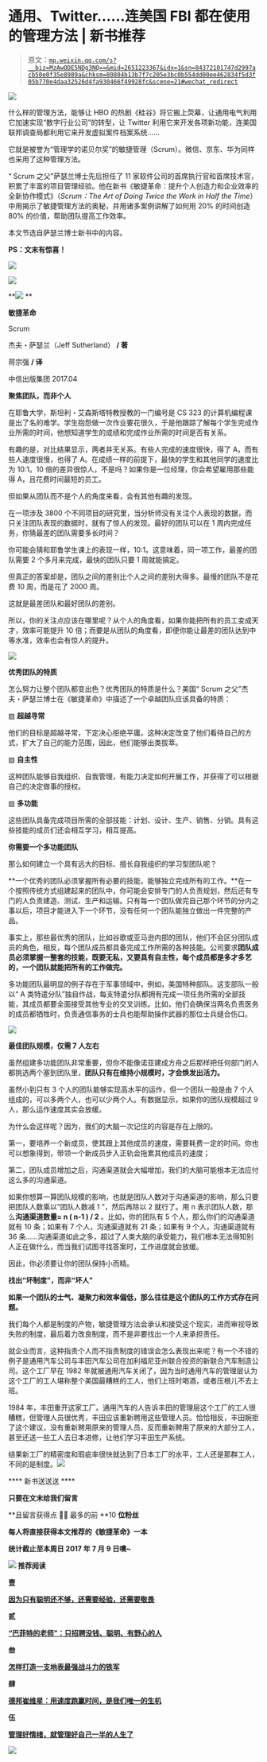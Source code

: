 # 通用、Twitter……连美国 FBI 都在使用的管理方法 | 新书推荐

> 原文：[`mp.weixin.qq.com/s?__biz=MzAwODE5NDg3NQ==&mid=2651223367&idx=1&sn=84372101747d2997acb50e0f35e8989a&chksm=80804b13b7f7c205e3bc0b554dd00ee462834f5d3f05b770e4daa32526d4fa930466f49928fc&scene=21#wechat_redirect`](http://mp.weixin.qq.com/s?__biz=MzAwODE5NDg3NQ==&mid=2651223367&idx=1&sn=84372101747d2997acb50e0f35e8989a&chksm=80804b13b7f7c205e3bc0b554dd00ee462834f5d3f05b770e4daa32526d4fa930466f49928fc&scene=21#wechat_redirect)

![](img/15e2b7d9bf64be2f13806534641552be.png)

什么样的管理方法，能够让 HBO 的热剧《硅谷》将它搬上荧幕，让通用电气利用它加速实现“数字行业公司”的转型，让 Twitter 利用它来开发各项新功能，连美国联邦调查局都利用它来开发虚拟案件档案系统……

它就是被誉为“管理学的诺贝尔奖”的敏捷管理（Scrum）。微信、京东、华为同样也采用了这种管理方法。

“ Scrum 之父”萨瑟兰博士先后担任了 11 家软件公司的首席执行官和首席技术官，积累了丰富的项目管理经验。他在新书《敏捷革命：提升个人创造力和企业效率的全新协作模式》（*Scrum：The Art of Doing Twice the Work in Half the Time*） 中用揭示了敏捷管理方法的奥秘，并用诸多案例讲解了如何用 20% 的时间创造 80% 的价值，帮助团队提高工作效率。

本文节选自萨瑟兰博士新书中的内容。

**PS：文末有惊喜！**

![](img/18269edc93cb12e815ad1a3b8610e81f.png)

![](img/d6de7d889ff8d8e13bb8395558932269.png)

**![](img/bd2620bd1fad780402decda4d6ddd937.png) **

**敏捷革命**

Scrum

杰夫・萨瑟兰（Jeff Sutherland） **/ 著**

蒋宗强 **/ 译**

中信出版集团 2017.04

**聚焦团队，而非个人**

在耶鲁大学，斯坦利・艾森斯塔特教授教的一门编号是 CS 323 的计算机编程课是出了名的难学。学生抱怨做一次作业要花很久，于是他跟踪了解每个学生完成作业所需的时间，他想知道学生的成绩和完成作业所需的时间是否有关系。

有趣的是，对比结果显示，两者并无关系。有些人完成的速度很快，得了 A，而有些人速度很慢，也得了 A。在成绩一样的前提下，最快的学生和其他同学的速度比为 10∶1。10 倍的差异很惊人，不是吗？如果你是一位经理，你会希望雇用那些能得 A，且花费时间最短的员工。

但如果从团队而不是个人的角度来看，会有其他有趣的发现。

在一项涉及 3800 个不同项目的研究里，当分析师没有关注个人表现的数据，而只关注团队表现的数据时，就有了惊人的发现。最好的团队可以在 1 周内完成任务，你猜最差的团队需要多长时间？

你可能会猜和耶鲁学生课上的表现一样，10∶1。这意味着，同一项工作，最差的团队需要 2 个多月来完成，最快的团队只要 1 周就能搞定。

但真正的答案却是，团队之间的差别比个人之间的差别大得多。最慢的团队不是花费 10 周，而是花了 2000 周。

这就是最差团队和最好团队的差别。

所以，你的关注点应该在哪里呢？从个人的角度看，如果你能把所有的员工变成天才，效率可能提升 10 倍；而要是从团队的角度看，即便你能让最差的团队达到中等水准，效率也会有惊人的提升。

![](img/e75d6ad0a717914766b420ba8b92dd03.png)

**优秀团队的特质**

怎么努力让整个团队都变出色？优秀团队的特质是什么？美国“ Scrum 之父”杰夫・萨瑟兰博士在《敏捷革命》中描述了一个卓越团队应该具备的特质：

▨ **超越寻常**

他们的目标是超越寻常，下定决心拒绝平庸。这种决定改变了他们看待自己的方式，扩大了自己的能力范围，因此，他们能够出类拔萃。

▨ **自主性**

这种团队能够自我组织、自我管理，有能力决定如何开展工作，并获得了可以根据自己的决定做事的授权。

▨ **多功能**

这些团队具备完成项目所需的全部技能：计划、设计、生产、销售、分销。具有这些技能的成员们还会相互学习，相互提高。

**你需要一个多功能团队**

那么如何建立一个具有远大的目标、擅长自我组织的学习型团队呢？

**一个优秀的团队必须掌握所有必要的技能，能够独立完成所有的工作。**在一个按照传统方式组建起来的团队中，你可能会安排专门的人负责规划，然后还有专门的人负责建造、测试、生产和运输。只有每一个团队做完自己那个环节的分内之事以后，项目才能进入下一个环节，没有任何一个团队能独立做出一件完整的产品。

事实上，那些最优秀的团队，比如谷歌或亚马逊内部的团队，他们不会区分团队成员的角色，相反，每个团队成员都具备完成工作所需的各种技能。公司要求**团队成员必须掌握一整套的技能，既要无私，又要具有自主性，每个成员都是多才多艺的，一个团队就能把所有的工作做完。**

多功能团队最明显的例子存在于军事领域中，例如，美国特种部队。这支部队一般以“ A 类特遣分队”独自作战，每支特遣分队都拥有完成一项任务所需的全部技能，其成员都要全面接受其他专业的交叉训练。比如，他们会确保当两名负责医务的成员都牺牲时，负责通信事务的士兵也能帮助操作武器的那位士兵缝合伤口。

![](img/913e960f6b32c60d47282df425336c62.png)

**最佳团队规模，仅需 7 人左右**

虽然组建多功能团队非常重要，但你不能像诺亚建成方舟之后那样把任何部门的人都挑选两个塞到团队里，**团队只有在维持小规模时，才会焕发出活力。**

虽然小到只有 3 个人的团队能够实现高水平的运作，但一个团队一般是由 7 个人组成的，可以多两个人，也可以少两个人。有数据显示，如果你的团队规模超过 9 人，那么运作速度其实会放缓。

为什么会这样呢？因为，我们的大脑一次记住的内容是存在上限的。

第一，要培养一个新成员，使其跟上其他成员的速度，需要耗费一定的时间。你也可以想象得到，带领一个新成员步入正轨会拖累其他成员的速度；

第二，团队成员增加之后，沟通渠道就会大幅增加，我们的大脑可能根本无法应付这么多的沟通渠道。

如果你想算一算团队规模的影响，也就是团队人数对于沟通渠道的影响，那么只要把团队人数乘以“团队人数减 1 ”，然后再除以 2 就行了。用 n 表示团队人数，那么**沟通渠道数量= n ( n-1 ) / 2** 。比如，你的团队有 5 个人，那么你们的沟通渠道就有 10 条；如果有 7 个人，沟通渠道就有 21 条；如果有 9 个人，沟通渠道就有 36 条……沟通渠道如此之多，超过了人类大脑的承受能力，我们根本无法得知别人正在做什么，而当我们试图寻找答案时，工作进度就会放缓。

因此，你必须要让你的团队保持小而精。

**找出“坏制度”，而非“坏人”**

**如果一个团队的士气、凝聚力和效率偏低，那么往往是这个团队的工作方式存在问题。**

我们每个人都是制度的产物，敏捷管理方法会承认和接受这个现实，进而审视导致失败的制度，最后着力改良制度，而不是非要找出一个人来承担责任。

就企业而言，这种指责个人而不指责制度的错误会怎么表现出来呢？有一个不错的例子是通用汽车公司与丰田汽车公司在加利福尼亚州联合投资的新联合汽车制造公司。这个工厂早在 1982 年就被通用汽车关闭了，因为当时通用汽车的管理层认为这个工厂的工人堪称整个美国最糟糕的工人，他们上班时喝酒，或者压根儿不去上班。

1984 年，丰田重开这家工厂。通用汽车的人告诉丰田的管理层这个工厂的工人很糟糕，但管理人员很优秀，丰田应该重新聘用这些管理人员。恰恰相反，丰田婉拒了这个建议，没有重新聘用原来的管理人员，反而重新聘用了原来的大部分工人，甚至还送一些工人去日本进修，让他们学习丰田生产系统。

结果新工厂的精密度和瑕疵率很快就达到了日本工厂的水平，工人还是那群工人，不同的是制度。**![](img/28f61dcf26ae7905461afd8c84de9c20.png)**

**** 新书送送送 ****

**只要在文末给我们留言** 

**且留言获得点 👍🏻 最多的前 **10 **位粉丝**

**每人将直接获得本文推荐的《敏捷革命》一本**

**统计截止至本周日 2017 年 7 月 9 日噢~**

****![](img/bd2620bd1fad780402decda4d6ddd937.png) 推荐阅读****

**壹**

**[因为只有聪明还不够，还需要经验，还需要敬畏](http://mp.weixin.qq.com/s?__biz=MzAwODE5NDg3NQ==&mid=2651223353&idx=1&sn=860948e9840ad1484dc5a295682c1b1b&chksm=80804b6db7f7c27b04f6621579dfe9ac8a1c133aa941971ff9620f68eb29ae4803fded69fd8b&scene=21#wechat_redirect)**

**贰**

**[“巴菲特的老师”：只招聘没钱、聪明、有野心的人](http://mp.weixin.qq.com/s?__biz=MzAwODE5NDg3NQ==&mid=2651223358&idx=1&sn=129f808b61d20f47bb97312feccc848e&chksm=80804b6ab7f7c27c03a8b0263918602c65b5547c6075a28fdc0fcf83ff71a119e9688931aa0d&scene=21#wechat_redirect)**

**叁**

**[怎样打造一支地表最强战斗力的铁军](http://mp.weixin.qq.com/s?__biz=MzAwODE5NDg3NQ==&mid=2651223361&idx=1&sn=7eddea3a2438979c72b9030395b84d4e&chksm=80804b15b7f7c203c7d4735420c54084afa12d50f56bbfae33dbc9b9445bad7c5c269284dbaf&scene=21#wechat_redirect)**

**肆**

**[德邦崔维星：用速度跑赢时间，是我们唯一的生机](http://mp.weixin.qq.com/s?__biz=MzAwODE5NDg3NQ==&mid=2651223364&idx=1&sn=0c32937f0647195ee3294cd7c62254e3&chksm=80804b10b7f7c206207852365fc02e006ea605d6e86830bafb4a4245bc9634b6cdafa2e81ae2&scene=21#wechat_redirect)**

**伍**

**[管理好情绪，就管理好自己一半的人生了](http://mp.weixin.qq.com/s?__biz=MzAwODE5NDg3NQ==&mid=2651223348&idx=1&sn=5178877ce80cf73b90b46e305861b8bd&chksm=80804b60b7f7c2768802e951d7b259e0767be9653deb288d0253fb0843b90244bfa02fc84c9f&scene=21#wechat_redirect)**

**![](img/a191081eaa35701b74dab2319b48d965.png)**